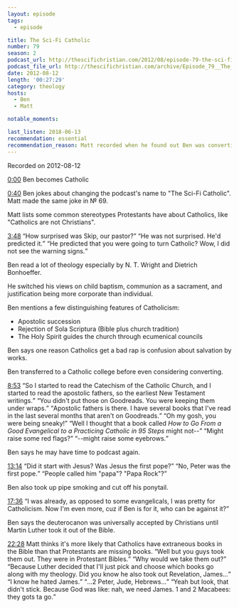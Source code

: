 ```yaml
---
layout: episode
tags:
  - episode

title: The Sci-Fi Catholic
number: 79
season: 2
podcast_url: http://thescifichristian.com/2012/08/episode-79-the-sci-fi-catholic/
podcast_file_url: http://thescifichristian.com/archive/Episode_79__The_Sci-Fi_Catholic.mp3
date: 2012-08-12
length: '00:27:29'
category: theology
hosts:
  - Ben
  - Matt

notable_moments:

last_listen: 2018-06-13
recommendation: essential
recommendation_reason: Matt recorded when he found out Ben was converting to catholicism. 
---
```

Recorded on 2012-08-12

<a class="timestamp tag is-medium is-primary" href="http://thescifichristian.com/2012/08/episode-79-the-sci-fi-catholic/#t=0:00">0:00</a> Ben becomes Catholic

<a class="timestamp tag is-medium is-primary" href="http://thescifichristian.com/2012/08/episode-79-the-sci-fi-catholic/#t=0:40">0:40</a> Ben jokes about changing the podcast's name to "The Sci-Fi Catholic". Matt made the same joke in № 69.

Matt lists some common stereotypes Protestants have about Catholics, like "Catholics are not Christians".

<div class="quote">
  <a class="timestamp tag is-medium is-primary" href="http://thescifichristian.com/2012/08/episode-79-the-sci-fi-catholic/#t=3:48">3:48</a>
  <span class="quote-context tag is-size-6"></span>
  <q class="matt">How surprised was Skip, our pastor?</q>
  <q class="ben">He was not surprised. He'd predicted it.</q>
  <q class="matt">He predicted that you were going to turn Catholic? Wow, I did not see the warning signs.</q>
</div>

Ben read a lot of theology especially by N. T. Wright and Dietrich Bonhoeffer.

He switched his views on child baptism, communion as a sacrament, and justification being more corporate than individual.

Ben mentions a few distinguishing features of Catholicism:
- Apostolic succession 
- Rejection of Sola Scriptura (Bible plus church tradition)
- The Holy Spirit guides the church through ecumenical councils

Ben says one reason Catholics get a bad rap is confusion about salvation by works.

Ben transferred to a Catholic college before even considering converting.

<div class="quote">
  <a class="timestamp tag is-medium is-primary" href="http://thescifichristian.com/2012/08/episode-79-the-sci-fi-catholic/#t=8:53">8:53</a>
  <q class="ben">So I started to read the Catechism of the Catholic Church, and I started to read the apostolic fathers, so the earliest New Testament writings.</q>
  <q class="matt">You didn't put those on Goodreads. You were keeping them under wraps.</q>
  <q class="ben">Apostolic fathers is there. I have several books that I've read in the last several months that aren't on Goodreads.</q>
  <q class="matt">Oh my gosh, you were being sneaky!</q>
  <q class="ben">Well I thought that a book called <i class="work-title">How to Go From a Good Evangelical to a Practicing Catholic in 95 Steps</i> might not--</q>
  <q class="matt">Might raise some red flags?</q>
  <q class="ben">--might raise some eyebrows.</q>
</div>

Ben says he may have time to podcast again.

<div class="quote">
  <a class="timestamp tag is-medium is-primary" href="http://thescifichristian.com/2012/08/episode-79-the-sci-fi-catholic/#t=13:14">13:14</a>
  <span class="quote-context tag is-size-6"></span>
  <q class="matt">Did it start with Jesus? Was Jesus the first pope?</q>
  <q class="ben">No, Peter was the first pope.</q>
  <q class="matt">People called him "papa"? "Papa Rock"?</q>
</div>

Ben also took up pipe smoking and cut off his ponytail.

<div class="quote">
  <a class="timestamp tag is-medium is-primary" href="http://thescifichristian.com/2012/08/episode-79-the-sci-fi-catholic/#t=17:36">17:36</a>
  <q class="matt">I was already, as opposed to some evangelicals, I was pretty for Catholicism. Now I'm even more, cuz if Ben is for it, who can be against it?</q>
</div>

Ben says the deuterocanon was universally accepted by Christians until Martin Luther took it out of the Bible. 

<div class="quote">
  <a class="timestamp tag is-medium is-primary" href="http://thescifichristian.com/2012/08/episode-79-the-sci-fi-catholic/#t=22:28">22:28</a>
  <span class="quote-context tag is-size-6">Matt thinks it's more likely that Catholics have extraneous books in the Bible than that Protestants are missing books.</span>
  <q class="ben">Well but you guys took them out. They were in Protestant Bibles.</q>
  <q class="matt">Why would we take them out?</q>
  <q class="ben">Because Luther decided that I'll just pick and choose which books go along with my theology. Did you know he also took out Revelation, James...</q>
  <q class="matt">I know he hated James.</q>
  <q class="ben">...2 Peter, Jude, Hebrews...</q>
  <q class="matt">Yeah but look, that didn't stick. Because God was like: nah, we need James. 1 and 2 Macabees: they gots ta go.</q>
</div>